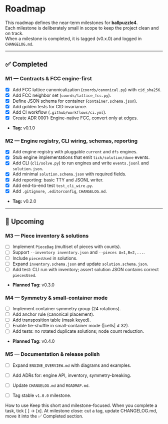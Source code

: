 # Roadmap

This roadmap defines the near-term milestones for **ballpuzzle4**.  
Each milestone is deliberately small in scope to keep the project clean and on track.  
When a milestone is completed, it is tagged (v0.x.0) and logged in `CHANGELOG.md`.

---

## ✅ Completed

### M1 — Contracts & FCC engine-first
- [x] Add FCC lattice canonicalization (`coords/canonical.py`) with `cid_sha256`.
- [x] Add FCC neighbor set (`coords/lattice_fcc.py`).
- [x] Define JSON schema for container (`container.schema.json`).
- [x] Add golden tests for CID invariance.
- [x] Add CI workflow (`.github/workflows/ci.yml`).
- [x] Create ADR 0001: Engine-native FCC, convert only at edges.
- **Tag:** v0.1.0

### M2 — Engine registry, CLI wiring, schemas, reporting
- [x] Add engine registry with pluggable `current` and `dfs` engines.
- [x] Stub engine implementations that emit `tick/solution/done` events.
- [x] Add CLI (`cli/solve.py`) to run engines and write `events.jsonl` and `solution.json`.
- [x] Add minimal `solution.schema.json` with required fields.
- [x] Add reporting: basic TTY and JSONL writer.
- [x] Add end-to-end test `test_cli_wire.py`.
- [x] Add `.gitignore`, `.editorconfig`, `CHANGELOG.md`.
- **Tag:** v0.2.0

---

## 🚧 Upcoming

### M3 — Piece inventory & solutions
- [ ] Implement `PieceBag` (multiset of pieces with counts).
- [ ] Support `--inventory inventory.json` and `--pieces A=1,B=2,...`.
- [ ] Include `piecesUsed` in solutions.
- [ ] Expand `inventory.schema.json` and update `solution.schema.json`.
- [ ] Add test: CLI run with inventory; assert solution JSON contains correct `piecesUsed`.
- **Planned Tag:** v0.3.0

### M4 — Symmetry & small-container mode
- [ ] Implement container symmetry group (24 rotations).
- [ ] Add anchor rule (canonical placement).
- [ ] Add transposition table (mask keyed).
- [ ] Enable tie-shuffle in small-container mode (|cells| ≤ 32).
- [ ] Add tests: no rotated duplicate solutions; node count reduction.
- **Planned Tag:** v0.4.0

### M5 — Documentation & release polish
- [ ] Expand `ENGINE_OVERVIEW.md` with diagrams and examples.
- [ ] Add ADRs for: engine API, inventory, symmetry-breaking.
- [ ] Update `CHANGELOG.md` and `ROADMAP.md`.
- [ ] Tag stable `v1.0.0` milestone.


How to use
Keep this short and milestone-focused.
When you complete a task, tick [ ] → [x].
At milestone close: cut a tag, update CHANGELOG.md, move it into the ✅ Completed section.
